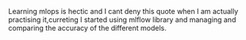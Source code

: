 Learning mlops is hectic and I cant deny this quote when I am actually practising it,curreting I started using mlflow library and managing and comparing the accuracy of the different models.
